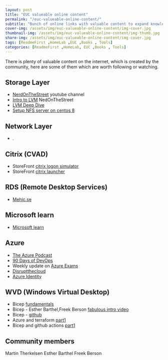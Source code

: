 ```yaml
---
layout: post
title: "EUC valueable online content"
permalink: "/euc-valueable-online-content/"
subtitle: "Bunch of online links with valuable content to expand knowledge in EUC area"
cover-img: /assets/img/euc-valueable-online-content/img-cover.jpg
thumbnail-img: /assets/img/euc-valueable-online-content/img-thumb.jpg
share-img: /assets/img/euc-valueable-online-content/img-cover.jpg
tags: [ReadmeFirst ,HomeLab ,EUC ,Books , Tools]
categories: [ReadmeFirst ,HomeLab, EUC ,Books , Tools]
---
```

There is plenty of valuable content on the internet, which is created by the community, here are some of them which are worth following or watching.

## Storage Layer
+ [NerdOnTheStreet](https://www.youtube.com/c/NerdOnTheStreet/videos) youtube channel
+ [Intro to LVM](https://www.youtube.com/watch?v=krerZ2TZvL8) NedOnTheStreet
+ [LVM Deep Dive](https://www.youtube.com/watch?v=MeltFN-bXrQ)
+ [Setup NFS server on centos 8](https://www.linuxtechi.com/setup-nfs-server-on-centos-8-rhel-8/)

## Network Layer
+ .
## Citrix (CVAD)
+ StoreFront [citrix logon simulator](https://stevenlemonier.fr/citrix-logon-simulator/)
+ StoreFront [citrix launcher](https://github.com/santiagocardenas/storefront-launcher)

## RDS (Remote Desktop Services)
+ [Mehic.se](https://mehic.se/2018/12/24/install-remote-desktop-services-2016-with-desired-state-configuration/)

## Microsoft learn
+ [Microsoft learn](https://docs.microsoft.com/en-us/learn/browse/)

## Azure
+ [The Azure Podcast](https://www.youtube.com/c/TheAzurePodcast)
+ [90 Days of DevOps](https://github.com/MichaelCade/90DaysOfDevOps)
+ Weekly update on [Azure Exams](https://github.com/JurgenOnAzure/all-the-exams)
+ [Disruptthecloud](https://linktr.ee/disruptthecloud)
+ [Azure Identity](https://www.youtube.com/c/TechMindFactory/videos)
## WVD (Windows Virtual Desktop)
+ Bicep [fundamentals](https://docs.microsoft.com/en-us/learn/paths/fundamentals-bicep/?WT.mc_id=DT-MVP-5001664)
+ Bicep - Esther Barthel,Freek Berson [fabulous intro video](https://www.youtube.com/watch?v=Cvbr-pI6G0o)
+ Bicep - [github](https://github.com/Azure/bicep/)
+ Azure and terraform [part1](https://www.cloudninja.nu/post/2021/05/getting-started-with-azure-and-terraform-part-1/)
+ Bicep and github actions [part1](https://www.cloudninja.nu/post/2021/06/getting-started-with-github-actions-and-bicep-part-1/)

## Community members
Martin Therkelsen
Esther Barthel
Freek Berson